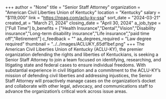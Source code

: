 +++
author = "None"
title = "Senior Staff Attorney"
organization = "American Civil Liberties Union of Kentucky"
location = "Kentucky"
salary = "$119,000"
link = "https://npag.com/aclu-ky-ssa"
sort_date = "2024-03-21"
created_at = "March 21, 2024"
closing_date = "April 30, 2024"
a_job_type = ["Full Time"]
b_benefits = ["Health Insurance","Dental","Vision","Disability insurance","Long-term disability insurance","Life insurance","paid time off","Retirement"]
c_feedback = ""
aa_degrees_required = "Law degree required"
thumbnail = "../../images/ACLUKY_65df1bef.png"
+++
The American Civil Liberties Union of Kentucky (ACLU-KY), the premier organization defending the rights and liberties of Kentuckians, is seeking a Senior Staff Attorney to join a team focused on identifying, researching, and litigating state and federal cases to ensure individual freedoms. With substantial experience in civil litigation and a commitment to the ACLU-KY’s mission of defending civil liberties and addressing injustices, the Senior Staff Attorney will proactively manage cases on the organization’s docket and collaborate with other legal, advocacy, and communications staff to advance the organization’s critical work across issue areas.